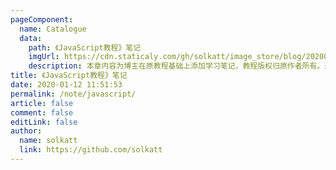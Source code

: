 ```yaml
---
pageComponent:
  name: Catalogue
  data:
    path: 《JavaScript教程》笔记
    imgUrl: https://cdn.staticaly.com/gh/solkatt/image_store/blog/20200112120340.png
    description: 本章内容为博主在原教程基础上添加学习笔记，教程版权归原作者所有。来源：<a href='https://wangdoc.com/javascript/' target='_blank'>JavaScript教程</a>
title: 《JavaScript教程》笔记
date: 2020-01-12 11:51:53
permalink: /note/javascript/
article: false
comment: false
editLink: false
author:
  name: solkatt
  link: https://github.com/solkatt
---
```

